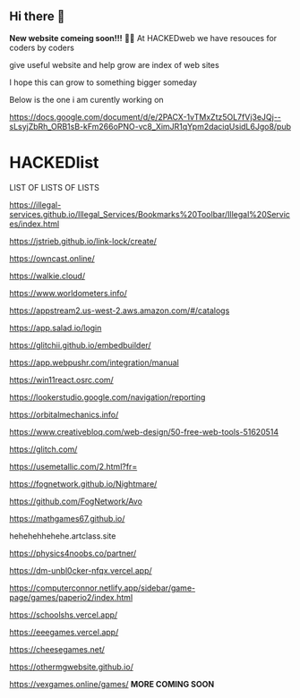 ## Hi there 👋
**New website comeing soon!!!**
🙋‍♀️ At HACKEDweb we have resouces for coders by coders 

 give useful website and help grow are index of web sites

I hope this can grow to something bigger someday

Below is the one i am curently working on 

https://docs.google.com/document/d/e/2PACX-1vTMxZtz5OL7fVj3eJQj--sLsyjZbRh_ORB1sB-kFm266oPNO-vc8_XimJR1qYpm2daciqUsidL6Jgo8/pub



# HACKEDlist
LIST OF LISTS OF LISTS

https://illegal-services.github.io/Illegal_Services/Bookmarks%20Toolbar/Illegal%20Services/index.html

https://jstrieb.github.io/link-lock/create/

https://owncast.online/

https://walkie.cloud/

https://www.worldometers.info/

https://appstream2.us-west-2.aws.amazon.com/#/catalogs

https://app.salad.io/login

https://glitchii.github.io/embedbuilder/

https://app.webpushr.com/integration/manual

https://win11react.osrc.com/

https://lookerstudio.google.com/navigation/reporting

https://orbitalmechanics.info/

https://www.creativebloq.com/web-design/50-free-web-tools-51620514

https://glitch.com/

https://usemetallic.com/2.html?fr=

https://fognetwork.github.io/Nightmare/

https://github.com/FogNetwork/Avo

https://mathgames67.github.io/

hehehehhehehe.artclass.site

https://physics4noobs.co/partner/

https://dm-unbl0cker-nfqx.vercel.app/

https://computerconnor.netlify.app/sidebar/game-page/games/paperio2/index.html

https://schoolshs.vercel.app/

https://eeegames.vercel.app/

https://cheesegames.net/

https://othermgwebsite.github.io/

https://vexgames.online/games/
**MORE COMING SOON**







